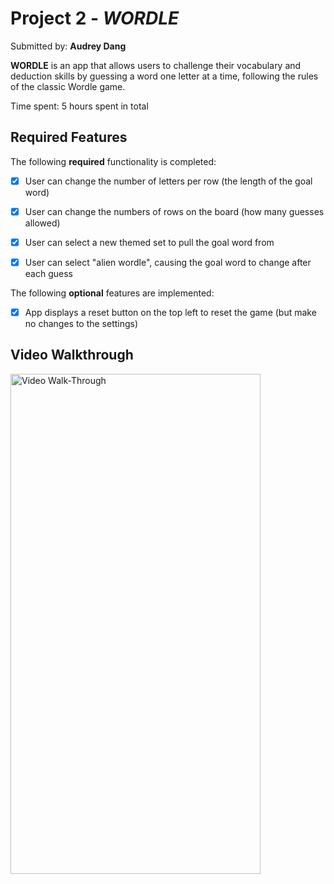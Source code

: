 # Project 2 - *WORDLE*

Submitted by: **Audrey Dang**

**WORDLE** is an app that allows users to challenge their vocabulary and deduction skills by guessing a word one letter at a time, following the rules of the classic Wordle game.

Time spent: 5 hours spent in total

## Required Features

The following **required** functionality is completed:

- [x] User can change the number of letters per row (the length of the goal word)
- [x] User can change the numbers of rows on the board (how many guesses allowed)
- [x] User can select a new themed set to pull the goal word from
- [x] User can select "alien wordle", causing the goal word to change after each guess


The following **optional** features are implemented:

- [x] App displays a reset button on the top left to reset the game (but make no changes to the settings)

## Video Walkthrough

<img src="https://i.imgur.com/Sg0Dh2j.mp4" width="400" height="800" alt="Video Walk-Through">

